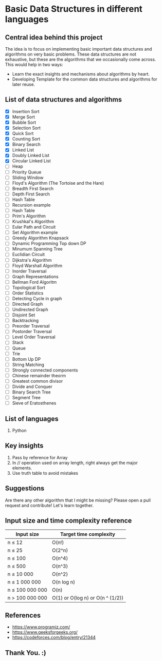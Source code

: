 # Basic Data Structures in different languages

## Central idea behind this project

The idea is to focus on implementing basic important data structures and algorithms on very basic problems. These data structures are not exhaustive, but these are the algorithms that we occasionally come across.
This would help in two ways:

- Learn the exact insights and mechanisms about algorithms by heart.
- Developing Template for the common data structures and algorithms for later reuse.

## List of data structures and algorithms

- [x] Insertion Sort
- [x] Merge Sort
- [x] Bubble Sort
- [x] Selection Sort
- [x] Quick Sort
- [x] Counting Sort
- [x] Binary Search
- [x] Linked List
- [x] Doubly Linked List
- [x] Circular Linked List
- [ ] Heap
- [ ] Priority Queue
- [ ] Sliding Window
- [ ] Floyd's Algorithm (The Tortoise and the Hare)
- [ ] Breadth First Search
- [ ] Depth First Search
- [ ] Hash Table
- [ ] Recursion example
- [ ] Hash Table
- [ ] Prim's Algorithm
- [ ] Krushkal's Algorithm
- [ ] Eular Path and Circuit
- [ ] Set Algorithm example
- [ ] Greedy Algorithm Knapsack
- [ ] Dynamic Programming Top down DP
- [ ] Minumum Spanning Tree
- [ ] Euclidian Circuit
- [ ] Dijkstra's Algorithm
- [ ] Floyd Warshall Algorithm
- [ ] Inorder Traversal
- [ ] Graph Representations
- [ ] Bellman Ford Algoritm
- [ ] Topological Sort
- [ ] Order Statistics
- [ ] Detecting Cycle in graph
- [ ] Directed Graph
- [ ] Undirected Graph
- [ ] Disjoint Set
- [ ] Backtracking
- [ ] Preorder Traversal
- [ ] Postorder Traversal
- [ ] Level Order Traversal
- [ ] Stack
- [ ] Queue
- [ ] Trie
- [ ] Bottom Up DP
- [ ] String Matching
- [ ] Strongly connected components
- [ ] Chinese remainder theorm
- [ ] Greatest common divisor
- [ ] Divide and Conquer
- [ ] Binary Search Tree
- [ ] Segment Tree
- [ ] Sieve of Eratosthenes

## List of languages

1. Python

## Key insights

1. Pass by reference for Array
2. In // operation used on array length, right always get the major elements.
3. Use truth table to avoid mistakes

## Suggestions

Are there any other algorithm that I might be missing? Please open a pull request and contribute! Let's learn together.

## Input size and time complexity reference

| Input size      | Target time complexity           |
| --------------- | -------------------------------- |
| n ≤ 12          | O(n!)                            |
| n ≤ 25          | O(2^n)                           |
| n ≤ 100         | O(n^4)                           |
| n ≤ 500         | O(n^3)                           |
| n ≤ 10 000      | O(n^2)                           |
| n ≤ 1 000 000   | O(n log n)                       |
| n ≤ 100 000 000 | O(n)                             |
| n > 100 000 000 | O(1) or O(log n) or O(n ^ (1/2)) |

## References

- https://www.programiz.com/
- https://www.geeksforgeeks.org/
- https://codeforces.com/blog/entry/21344

## Thank You. :)
